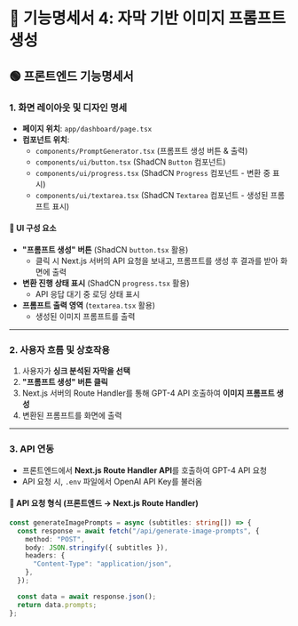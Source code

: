 # 📌 기능명세서 4: 자막 기반 이미지 프롬프트 생성

## 🟢 프론트엔드 기능명세서

### 1. 화면 레이아웃 및 디자인 명세

- **페이지 위치**: `app/dashboard/page.tsx`
- **컴포넌트 위치**:
  - `components/PromptGenerator.tsx` (프롬프트 생성 버튼 & 출력)
  - `components/ui/button.tsx` (ShadCN `Button` 컴포넌트)
  - `components/ui/progress.tsx` (ShadCN `Progress` 컴포넌트 - 변환 중 표시)
  - `components/ui/textarea.tsx` (ShadCN `Textarea` 컴포넌트 - 생성된 프롬프트 표시)

#### 📍 UI 구성 요소

- **"프롬프트 생성" 버튼** (ShadCN `button.tsx` 활용)
  - 클릭 시 Next.js 서버의 API 요청을 보내고, 프롬프트를 생성 후 결과를 받아 화면에 출력
- **변환 진행 상태 표시** (ShadCN `progress.tsx` 활용)
  - API 응답 대기 중 로딩 상태 표시
- **프롬프트 출력 영역** (`textarea.tsx` 활용)
  - 생성된 이미지 프롬프트를 출력

---

### 2. 사용자 흐름 및 상호작용

1. 사용자가 **싱크 분석된 자막을 선택**
2. **"프롬프트 생성" 버튼 클릭**
3. Next.js 서버의 Route Handler를 통해 GPT-4 API 호출하여 **이미지 프롬프트 생성**
4. 변환된 프롬프트를 화면에 출력

---

### 3. API 연동

- 프론트엔드에서 **Next.js Route Handler API**를 호출하여 GPT-4 API 요청
- API 요청 시, `.env` 파일에서 OpenAI API Key를 불러옴

#### 📍 API 요청 형식 (프론트엔드 → Next.js Route Handler)

```ts
const generateImagePrompts = async (subtitles: string[]) => {
  const response = await fetch("/api/generate-image-prompts", {
    method: "POST",
    body: JSON.stringify({ subtitles }),
    headers: {
      "Content-Type": "application/json",
    },
  });

  const data = await response.json();
  return data.prompts;
};
```
